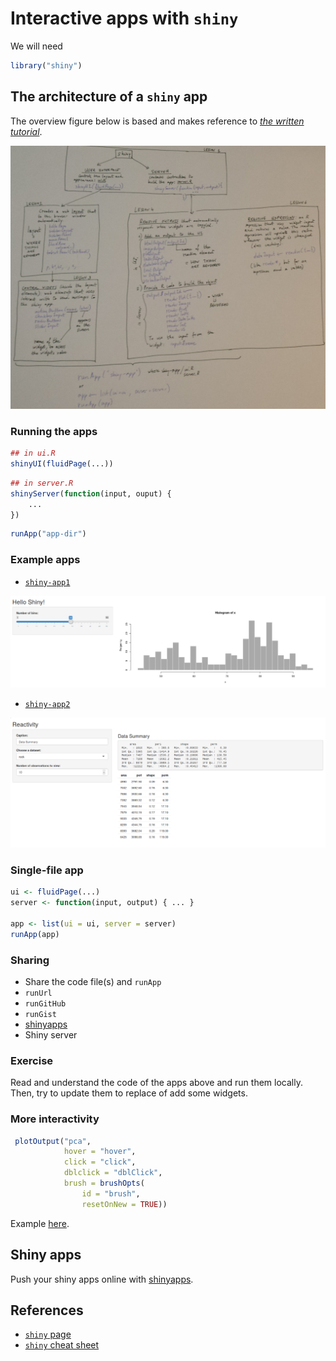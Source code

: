 # Interactive apps with `shiny`

We will need


```r
library("shiny")
```

## The architecture of a `shiny` app

The overview figure below is based and makes reference to
[*the written tutorial*](http://shiny.rstudio.com/tutorial/lesson1/).

![shiny app overview](./figs/shiny-overview.jpg)

### Running the apps


```r
## in ui.R
shinyUI(fluidPage(...))
```


```r
## in server.R
shinyServer(function(input, ouput) {
    ...
})
```


```r
runApp("app-dir")
```

### Example apps

* [`shiny-app1`](./shiny-app1)

![shiny-app1](./figs/app1.png)

* [`shiny-app2`](./shiny-app1)

![shiny-app2](./figs/app2.png)

### Single-file app


```r
ui <- fluidPage(...)
server <- function(input, output) { ... }

app <- list(ui = ui, server = server)
runApp(app)
```

### Sharing

* Share the code file(s) and `runApp`
* `runUrl`
* `runGitHub`
* `runGist`
* [shinyapps](http://wwwshinyapps.io)
* Shiny server

### Exercise

Read and understand the code of the apps above and run them
locally. Then, try to update them to replace of add some widgets.

### More interactivity


```r
 plotOutput("pca",
            hover = "hover",
            click = "click",
            dblclick = "dblClick",
            brush = brushOpts(
                id = "brush",
                resetOnNew = TRUE))
```

Example [here](http://shiny.rstudio.com/gallery/plot-interaction-advanced.html).

## Shiny apps

Push your shiny apps online with [shinyapps](http://www.shinyapps.io/).


## References

* [`shiny` page](http://shiny.rstudio.com/)
* [`shiny` cheat sheet](https://www.rstudio.com/wp-content/uploads/2016/01/shiny-cheatsheet.pdf)

